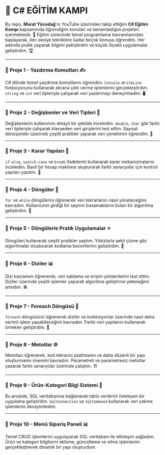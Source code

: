 # 🚀 **C# EĞİTİM KAMPI**

Bu repo, **Murat Yücedağ**'ın YouTube üzerinden takip ettiğim **C# Eğitim Kampı** kapsamında öğrendiğim konuları ve tamamladığım projeleri içermektedir. 📌 Eğitim sürecinde temel programlama kavramlarından başlayarak, ileri seviye tekniklere kadar birçok konuyu öğrendim. Her adımda pratik yaparak bilgimi pekiştirdim ve küçük ölçekli uygulamalar geliştirdim. 🏆

---

### 📍 **Proje 1 - Yazdırma Komutları ✍️**

C# dilinde temel yazdırma komutlarını öğrendim. `Console.WriteLine` fonksiyonunu kullanarak ekrana çıktı verme işlemlerini gerçekleştirdim. `string` ve `int` veri tipleriyle çalışarak veri yazdırmayı deneyimledim. 🖥️

---

### 📍 **Proje 2 - Değişkenler ve Veri Tipleri 🔢**

Değişkenlerin kullanımını detaylı bir şekilde inceledim. `double`, `char` gibi farklı veri tipleriyle çalışarak klavyeden veri girişlerini test ettim. Sayısal dönüşümler üzerinde çeşitli pratikler yaparak veri yönetimini öğrendim. 🔄

---

### 📍 **Proje 3 - Karar Yapıları 🤔**

`if-else`, `switch-case` ve `break` ifadelerini kullanarak karar mekanizmalarını inceledim. Basit bir hesap makinesi oluşturarak farklı senaryolar için kontrol yapıları yazdım. 🧮

---

### 📍 **Proje 4 - Döngüler 🔄**

`for` ve `while` döngülerini öğrenerek veri tekrarlarını nasıl yöneteceğimi kavradım. Kullanıcının girdiği bir sayının basamaklarını bulan bir algoritma geliştirdim. 🔢

---

### 📍 **Proje 5 - Döngülerle Pratik Uygulamalar ⭐**

Döngüleri kullanarak çeşitli pratikler yaptım. Yıldızlarla şekil çizme gibi algoritmalar oluşturarak kodlama becerilerimi geliştirdim. 🎨

---

### 📍 **Proje 6 - Diziler 📊**

Dizi kavramını öğrenerek, veri saklama ve erişim yöntemlerini test ettim. Diziler üzerinde çeşitli işlemler yaparak algoritma geliştirme yeteneğimi artırdım. 🛠️

---

### 📍 **Proje 7 - Foreach Döngüsü 🔄**

`foreach` döngüsünü öğrenerek diziler ve koleksiyonlar üzerinde nasıl daha verimli işlem yapabileceğimi kavradım. Farklı veri yapılarını kullanarak örnekler geliştirdim. 🔁

---

### 📍 **Proje 8 - Metotlar ⚙️**

Metotları öğrenerek, kod tekrarını azaltmanın ve daha düzenli bir yapı oluşturmanın önemini kavradım. Parametreli ve parametresiz metotlar yazarak farklı senaryolar üzerinde çalıştım. 🏗️

---

### 📍 **Proje 9 - Ürün-Kategori Bilgi Sistemi 💾**  

Bu projede, SQL veritabanına bağlanarak tablo verilerini listeleyen bir uygulama geliştirdim. `SqlConnection` ve `SqlCommand` kullanarak veri çekme işlemlerini deneyimledim.  

---

### 📍 **Proje 10 - Menü Sipariş Paneli 📊**  

Temel CRUD işlemlerini uygulayarak SQL veritabanı ile etkileşim sağladım. Ürün ve kategori bilgilerini ekleme, güncelleme ve silme işlemlerini gerçekleştirerek dinamik bir yapı oluşturdum.  
